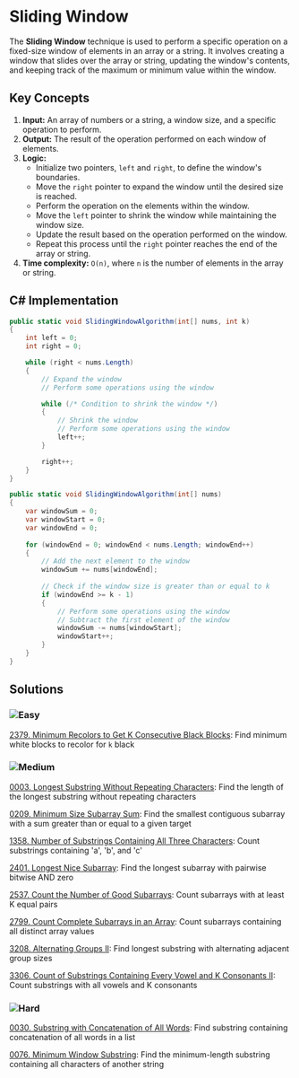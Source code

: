 # Sliding Window

The **Sliding Window** technique is used to perform a specific operation on a fixed-size window of elements in an array or a string. It involves creating a window that slides over the array or string, updating the window's contents, and keeping track of the maximum or minimum value within the window.

## Key Concepts
1. **Input:** An array of numbers or a string, a window size, and a specific operation to perform.
2. **Output:** The result of the operation performed on each window of elements.
3. **Logic:**
   - Initialize two pointers, `left` and `right`, to define the window's boundaries.
   - Move the `right` pointer to expand the window until the desired size is reached.
   - Perform the operation on the elements within the window.
   - Move the `left` pointer to shrink the window while maintaining the window size.
   - Update the result based on the operation performed on the window.
   - Repeat this process until the `right` pointer reaches the end of the array or string.
4. **Time complexity:** `O(n)`, where `n` is the number of elements in the array or string.

## C# Implementation

```csharp
public static void SlidingWindowAlgorithm(int[] nums, int k)
{
    int left = 0;
    int right = 0;

    while (right < nums.Length)
    {
        // Expand the window
        // Perform some operations using the window

        while (/* Condition to shrink the window */)
        {
            // Shrink the window
            // Perform some operations using the window
            left++;
        }

        right++;
    }
}

public static void SlidingWindowAlgorithm(int[] nums)
{
    var windowSum = 0;
    var windowStart = 0;
    var windowEnd = 0;
    
    for (windowEnd = 0; windowEnd < nums.Length; windowEnd++)
    {
        // Add the next element to the window
        windowSum += nums[windowEnd];
        
        // Check if the window size is greater than or equal to k
        if (windowEnd >= k - 1)
        {
            // Perform some operations using the window
            // Subtract the first element of the window
            windowSum -= nums[windowStart];
            windowStart++;
        }
    }
}

```


## Solutions

### ![Easy](https://img.shields.io/badge/Easy-46c6c2)

[2379. Minimum Recolors to Get K Consecutive Black Blocks](/Sliding%20Window%2F2379.%20Minimum%20Recolors%20to%20Get%20K%20Consecutive%20Black%20Blocks): Find minimum white blocks to recolor for `k` black

### ![Medium](https://img.shields.io/badge/Medium-fac31d)

[0003. Longest Substring Without Repeating Characters](/Sliding%20Window%2F0003.%20Longest%20Substring%20Without%20Repeating%20Characters): Find the length of the longest substring without repeating characters

[0209. Minimum Size Subarray Sum](/Sliding%20Window%2F0209.%20Minimum%20Size%20Subarray%20Sum): Find the smallest contiguous subarray with a sum greater than or equal to a given target

[1358. Number of Substrings Containing All Three Characters](/Sliding%20Window%2F1358.%20Number%20of%20Substrings%20Containing%20All%20Three%20Characters): Count substrings containing 'a', 'b', and 'c'

[2401. Longest Nice Subarray](/Sliding%20Window%2F2401.%20Longest%20Nice%20Subarray): Find the longest subarray with pairwise bitwise AND zero

[2537. Count the Number of Good Subarrays](/Sliding%20Window%2F2537.%20Count%20the%20Number%20of%20Good%20Subarrays): Count subarrays with at least K equal pairs

[2799. Count Complete Subarrays in an Array](/Sliding%20Window%2F2799.%20Count%20Complete%20Subarrays%20in%20an%20Array): Count subarrays containing all distinct array values

[3208. Alternating Groups II](/Sliding%20Window%2F3208.%20Alternating%20Groups%20II): Find longest substring with alternating adjacent group sizes

[3306. Count of Substrings Containing Every Vowel and K Consonants II](/Sliding%20Window%2F3306.%20Count%20of%20Substrings%20Containing%20Every%20Vowel%20and%20K%20Consonants%20II): Count substrings with all vowels and K consonants

### ![Hard](https://img.shields.io/badge/Hard-f8615c)

[0030. Substring with Concatenation of All Words](/Sliding%20Window%2F0030.%20Substring%20with%20Concatenation%20of%20All%20Words): Find substring containing concatenation of all words in a list

[0076. Minimum Window Substring](/Sliding%20Window%2F0076.%20Minimum%20Window%20Substring): Find the minimum-length substring containing all characters of another string
